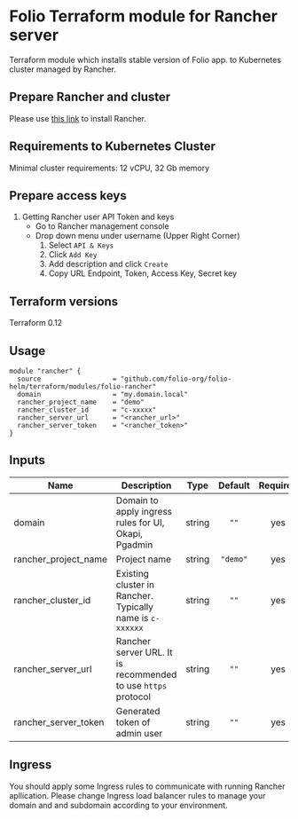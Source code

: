 # Folio Terraform module for Rancher server

Terraform module which installs stable version of Folio app. to Kubernetes cluster managed by Rancher.

## Prepare Rancher and cluster

Please use [this link](https://rancher.com/docs/rancher/v2.x/en/installation/other-installation-methods/single-node-docker/) to install Rancher.

## Requirements to Kubernetes Cluster

Minimal cluster requirements: 12 vCPU, 32 Gb memory

## Prepare access keys

1. Getting Rancher user API Token and keys
    * Go to Rancher management console
    * Drop down menu under username (Upper Right Corner)
        1. Select `API & Keys`
        2. Click `Add Key`
        3. Add description and click `Create`
        4. Copy URL Endpoint, Token, Access Key, Secret key

## Terraform versions

Terraform 0.12

## Usage

```hcl
module "rancher" {
  source                  = "github.com/folio-org/folio-helm/terraform/modules/folio-rancher"
  domain                  = "my.domain.local"
  rancher_project_name    = "demo"
  rancher_cluster_id      = "c-xxxxx"
  rancher_server_url      = "<rancher_url>"
  rancher_server_token    = "<rancher_token>"
}
```

## Inputs

| Name | Description | Type | Default | Required |
|------|-------------|:----:|:-----:|:-----:|
| domain | Domain to apply ingress rules for UI, Okapi, Pgadmin | string | `""` | yes |
| rancher_project_name | Project name | string | `"demo"` | yes |
| rancher_cluster_id | Existing cluster in Rancher. Typically name is `c-xxxxxx` | string | `""` | yes |
| rancher_server_url | Rancher server URL. It is recommended to use `https` protocol | string | `""` | yes |
| rancher_server_token | Generated token of admin user | string | `""` | yes |

## Ingress

You should apply some Ingress rules to communicate with running Rancher apllication.
Please change Ingress load balancer rules to manage your domain and and subdomain according to your environment.
